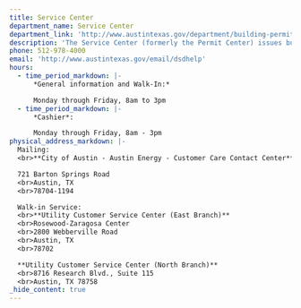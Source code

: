 ```yaml
---
title: Service Center
department_name: Service Center
department_link: 'http://www.austintexas.gov/department/building-permits'
description: 'The Service Center (formerly the Permit Center) issues building and applicable trade (building, plumbing, electrical, mechanical, irrigation) permits, provides permit payment services, and registers licensed contractors (electrical, mechanical, plumbing, and irrigation) to perform work.'
phone: 512-978-4000
email: 'http://www.austintexas.gov/email/dsdhelp'
hours:
  - time_period_markdown: |-
      *General information and Walk-In:*

      Monday through Friday, 8am to 3pm
  - time_period_markdown: |-
      *Cashier*:

      Monday through Friday, 8am - 3pm
physical_address_markdown: |-
  Mailing:
  <br>**City of Austin - Austin Energy - Customer Care Contact Center**

  721 Barton Springs Road
  <br>Austin, TX
  <br>78704-1194

  Walk-in Service:
  <br>**Utility Customer Service Center (East Branch)**
  <br>Rosewood-Zaragosa Center
  <br>2800 Webberville Road
  <br>Austin, TX
  <br>78702

  **Utility Customer Service Center (North Branch)**
  <br>8716 Research Blvd., Suite 115
  <br>Austin, TX 78758
_hide_content: true
---
```



